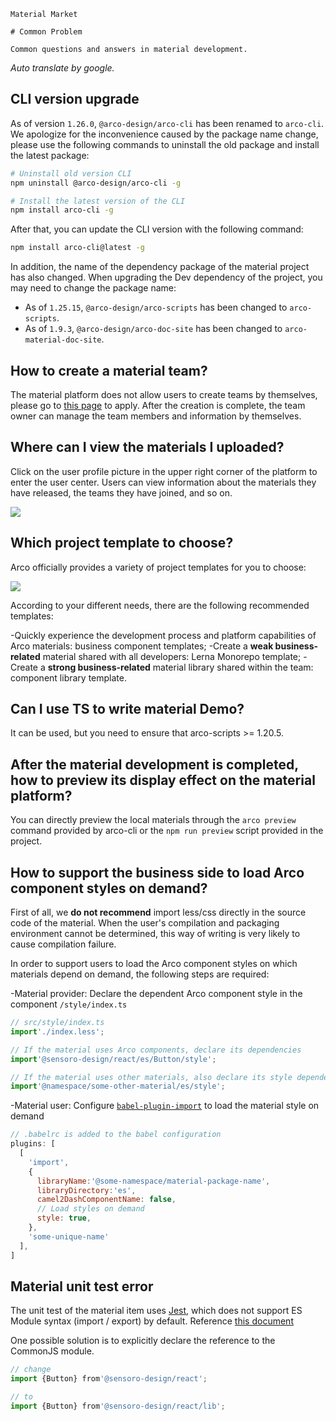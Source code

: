 `````
Material Market

# Common Problem

Common questions and answers in material development.
`````

*Auto translate by google.*

## CLI version upgrade

As of version `1.26.0`, `@arco-design/arco-cli` has been renamed to `arco-cli`. We apologize for the inconvenience caused by the package name change, please use the following commands to uninstall the old package and install the latest package:

```bash
# Uninstall old version CLI
npm uninstall @arco-design/arco-cli -g

# Install the latest version of the CLI
npm install arco-cli -g
````

After that, you can update the CLI version with the following command:

```bash
npm install arco-cli@latest -g
````

In addition, the name of the dependency package of the material project has also changed. When upgrading the Dev dependency of the project, you may need to change the package name:

* As of `1.25.15`, `@arco-design/arco-scripts` has been changed to `arco-scripts`.
* As of `1.9.3`, `@arco-design/arco-doc-site` has been changed to `arco-material-doc-site`.

## How to create a material team?

The material platform does not allow users to create teams by themselves, please go to [this page](https://arco.design/material/createGroup/) to apply. After the creation is complete, the team owner can manage the team members and information by themselves.

## Where can I view the materials I uploaded?

Click on the user profile picture in the upper right corner of the platform to enter the user center. Users can view information about the materials they have released, the teams they have joined, and so on.

![](https://p1-arco.byteimg.com/tos-cn-i-uwbnlip3yd/be6d4f61e5423b9be492206d88bdb139.png~tplv-uwbnlip3yd-webp.webp)

## Which project template to choose?

Arco officially provides a variety of project templates for you to choose:

![](https://p1-arco.byteimg.com/tos-cn-i-uwbnlip3yd/cceb75d805f175694a3e907c490e5e84.png~tplv-uwbnlip3yd-webp.webp)

According to your different needs, there are the following recommended templates:

-Quickly experience the development process and platform capabilities of Arco materials: business component templates;
-Create a **weak business-related** material shared with all developers: Lerna Monorepo template;
-Create a **strong business-related** material library shared within the team: component library template.

## Can I use TS to write material Demo?

It can be used, but you need to ensure that arco-scripts >= 1.20.5.

## After the material development is completed, how to preview its display effect on the material platform?

You can directly preview the local materials through the `arco preview` command provided by arco-cli or the `npm run preview` script provided in the project.

## How to support the business side to load Arco component styles on demand?

First of all, we **do not recommend** import less/css directly in the source code of the material. When the user's compilation and packaging environment cannot be determined, this way of writing is very likely to cause compilation failure.

In order to support users to load the Arco component styles on which materials depend on demand, the following steps are required:

-Material provider: Declare the dependent Arco component style in the component `/style/index.ts`

```typescript
// src/style/index.ts
import'./index.less';

// If the material uses Arco components, declare its dependencies
import'@sensoro-design/react/es/Button/style';

// If the material uses other materials, also declare its style dependency
import'@namespace/some-other-material/es/style';
```

-Material user: Configure [`babel-plugin-import`](https://www.npmjs.com/package/babel-plugin-import) to load the material style on demand

```javascript
// .babelrc is added to the babel configuration
plugins: [
  [
    'import',
    {
      libraryName:'@some-namespace/material-package-name',
      libraryDirectory:'es',
      camel2DashComponentName: false,
      // Load styles on demand
      style: true,
    },
    'some-unique-name'
  ],
]
```

## Material unit test error

The unit test of the material item uses [Jest](https://jestjs.io/), which does not support ES Module syntax (import / export) by default. Reference [this document](https://jestjs.io/docs/ecmascript-modules)

One possible solution is to explicitly declare the reference to the CommonJS module.

```javascript
// change
import {Button} from'@sensoro-design/react';

// to
import {Button} from'@sensoro-design/react/lib';
```
